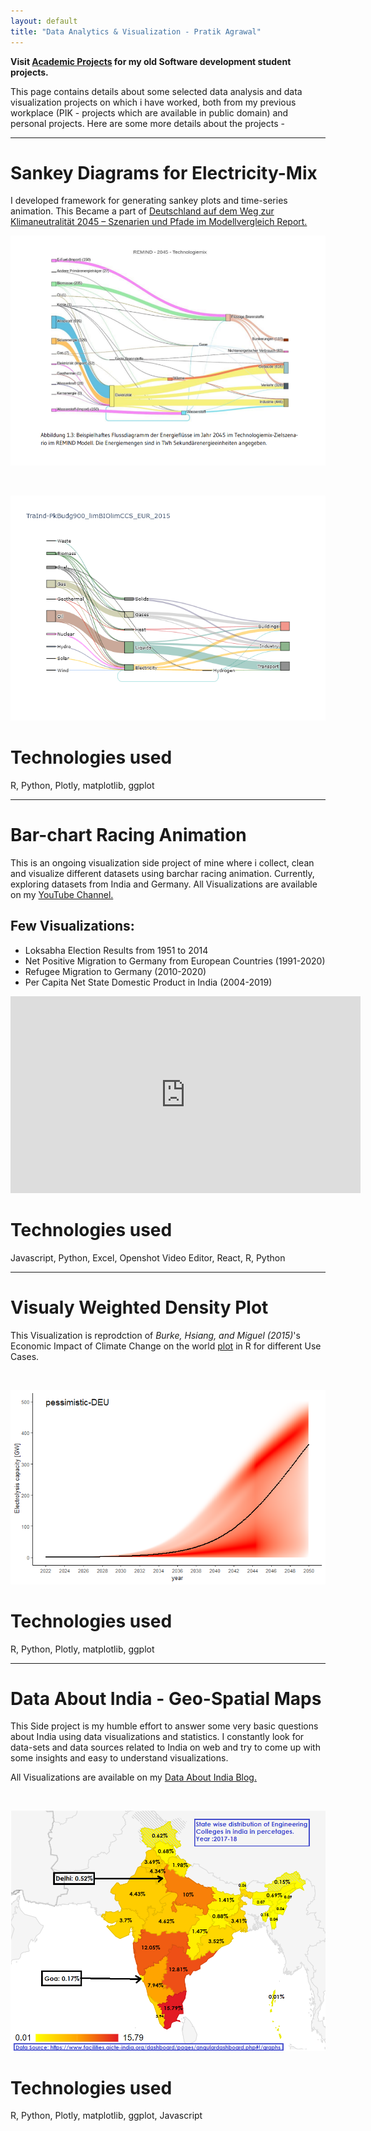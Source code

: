 ```yaml
---
layout: default
title: "Data Analytics & Visualization - Pratik Agrawal"
---
```

**Visit [Academic Projects](/work.html) for my old Software development student projects.**


This page contains details about some selected data analysis and data visualization projects on which i have worked, both from my previous workplace (PIK - projects which are available in public domain) and personal projects.
Here are some more details about the projects -

<hr>

# Sankey Diagrams for Electricity-Mix #
I developed framework for generating sankey plots and time-series animation.
This Became a part of [Deutschland auf dem Weg zur Klimaneutralität 2045 – Szenarien und Pfade im Modellvergleich Report.](https://ariadneprojekt.de/publikation/deutschland-auf-dem-weg-zur-klimaneutralitat-2045-szenarienreport/)
<br />

![Sankey](images/portfolio/sankey_from_report.PNG)

<br />

![Sankey Animation](images/portfolio/EUR_movie.gif)

# Technologies used #
R, Python, Plotly, matplotlib, ggplot
<hr>


# Bar-chart Racing Animation  #
This is an ongoing visualization side project of mine where i collect, clean and visualize different datasets using barchar racing animation. Currently, exploring datasets from India and Germany.
All Visualizations are available on my [YouTube Channel.](https://www.youtube.com/playlist?list=PLkGTRv6_dWh5tcKiznSyv1Hcaf69RFCgA)


## Few Visualizations:

* Loksabha Election Results from 1951 to 2014
* Net Positive Migration to Germany from European Countries (1991-2020)
* Refugee Migration to Germany (2010-2020)
* Per Capita Net State Domestic Product in India (2004-2019)


<iframe width="560" height="315" src="https://www.youtube.com/embed/IcpvxORcvH8" title="YouTube video player" frameborder="0" allow="accelerometer; autoplay; clipboard-write; encrypted-media; gyroscope; picture-in-picture" allowfullscreen></iframe>
<br />


# Technologies used #
Javascript, Python, Excel, Openshot Video Editor, React, R, Python

<hr>


# Visualy Weighted Density Plot #
This Visualization is reprodction of *Burke, Hsiang, and Miguel (2015)*'s 
Economic Impact of Climate Change on the world [plot](https://web.stanford.edu/~mburke/climate/map.php) in R for different Use Cases.

<br />

![Sankey](images/portfolio/pessi_median.png)


# Technologies used #
R, Python, Plotly, matplotlib, ggplot
<hr>

# Data About India - Geo-Spatial Maps #
This Side project is my humble effort to answer some very basic questions about India using data visualizations and statistics. I constantly look for data-sets and data sources related to India on web and try to come up with some insights and easy to understand visualizations. 

All Visualizations are available on my [Data About India Blog.](https://dataaboutindia.wordpress.com/)

<br />

![Sankey](images/portfolio/geo_india.png)


# Technologies used #
R, Python, Plotly, matplotlib, ggplot, Javascript
